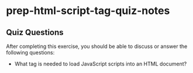# prep-html-script-tag-quiz-notes

## Quiz Questions

After completing this exercise, you should be able to discuss or answer the following questions:

- What tag is needed to load JavaScript scripts into an HTML document?

 <script>

- How do you use a script tag to write JavaScript directly in the HTML document?

You would put the script tag within the body tag and you can write javascript directly in the HTML document that way.

- How do you use a script tag to load an external JavaScript file?

You would use a src attribute with a value of the the javascript filepath.

## Notes

All student notes should be written here.


How to write `Code Examples` in markdown

for JS:
```javascript
const data = "Howdy"
```

for HTML:
```html
<div>
  <p>This is text content</p>
</div>
```

for CSS:
```css
div {
  width:100%
}
```
